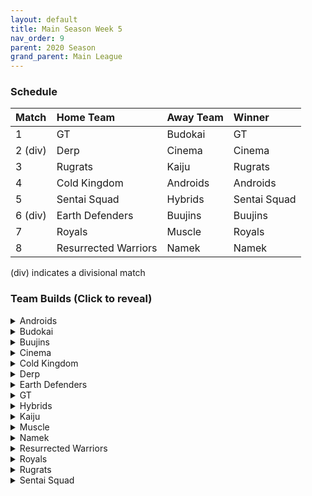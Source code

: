 ```yaml
---
layout: default
title: Main Season Week 5
nav_order: 9
parent: 2020 Season
grand_parent: Main League
---
```

### Schedule

|Match          |  Home Team            | Away Team        | Winner          |
| :-------------| :---------------------| :----------------| :---------------|
| 1             | GT                    | Budokai          | GT              |
| 2 (div)       | Derp                  | Cinema           | Cinema          |
| 3             | Rugrats               | Kaiju            | Rugrats         |
| 4             | Cold Kingdom          | Androids         | Androids        |
| 5             | Sentai Squad          | Hybrids          | Sentai Squad    |
| 6 (div)       | Earth Defenders       | Buujins          | Buujins         |
| 7             | Royals                | Muscle           | Royals          | 
| 8             | Resurrected Warriors  | Namek            | Namek           |

(div) indicates a divisional match

### Team Builds (Click to reveal)

<details>
  <summary>Androids</summary>
  <br />
<br />Home Map: Glacier
<br />Music: Boss Ganges
<br />Weekly Bench: Android 17
<br />Boost Store: None

* Android 16
   * Attack +2, Defense -1 (1)
   * Dende's Healing (2)
   * Light Body (1)
   * Master Throw (1)
   * Quick Fast Attack (1)
   * Serious (1)
   * Trunks AI
 
* Super 17
   * Super +2, Ki -1 (1)
   * Launch's Support (2)
   * Quick Fast Attack (1)
   * Fighting Spirit (1)
   * Indignation (1)
   * Savior (1)
   * Yajirobe AI
 
* Cell (Perfect Form)
   * Costume 2
   * Attack +1 (1)
   * Eternal Life (4)
   * Serious (1)
   * Savior (1)
   * Broly's Ring (Limiter)
   * Cell AI
 
* Android 19
   * Defense +2 (2)
   * Dende's Healing (2)
   * Master Throw (1)
   * Light Body (1)
   * Latent Energy (1)
   * Majin Buu AI


</details>

<details>
  <summary>Budokai</summary>

<br />
<br />Home Map: Planet Namek
<br />Music: Boss Battle Rock
<br />Weekly bench: Nam
<br />Boosts: N/A

* Kid Goku
   * Attack +2 Defense -1 (1)
   * Serious (1)
   * Quick Fast Attack (1)
   * Eternal Life (4)
   * Piccolo AI
 
* Early Goku
   * Super +2 Ki -1 (1)
   * Fighting Spirit (1)
   * Indignation (1)
   * Latent Energy (1)
   * Savior (1)
   * Launch's Support (2)
   * Chiaotzu AI
 
* End Goku (SSJ)
   * Ki +1 (1)
   * Fighting Spirit (1)
   * Savior (1)
   * Style of the Strong (4)
   * Broly's Ring (Limiter)
   * Chiaotzu AI
 
* Cyborg Tao
   * Ki +2/Super -1 (1)
   * Power of Rage (2)
   * Serious (1)
   * Light Body (1)
   * Quick Fast Attack (1)
   * Combo master (1)
   * Cell Ai


</details>

<details>
  <summary>Buujins</summary>
<br />
<br /> Home Map: Supreme Kai's World
<br />Music: Nanshan
<br />Bench: Super Buu
<br />Boosts: None

* Evil Buu
   * Defense +2 (2)
   * Dende's Healing (2)
   * Latent Energy! (1)
   * Serious! (1)
   * Fighting Spirit! (1)
   * Cell AI
 
* Majin Buu
   * Ki +2 Super -1 (1)
   * Savior (1)
   * Light Body (1)
   * Eternal Life (4)
   * Yajirobe AI
 
* Majuub
   * Attack +1 (1)
   * Latent Energy! (1)
   * Quick Fast Attack (1)
   * Launch's Support (2)
   * Indignation! (1)
   * Light Body (1)
   * Ginyu AI
 
* Kid Buu
   * Defense +3 Attack -1 (2)
   * Launch's Support (2)
   * Indignation! (1)
   * Fighting Spirit! (1)
   * Savior (1)
   * Tien AI


</details>

<details>
  <summary>Cinema</summary>
<br />  
<br />Home Map: Hell
<br />Music: Warlord F
<br />Bench: Zangya
<br />Boosts: Light Body (2z),
              Defense +1 (3z),
              Attack +1 (4z)

* Garlic Jr. (Base Form)
   * Attack +1 (1)
   * Defense +1 (Boost)
   * Launch's Support (2)
   * Dende's Healing (2)
   * Fighting Spirit! (1)
   * Indignation! (1)
   * Broly's Ring (Limiter)
   * Krillin AI
 
* Fasha
   * Defense +2 (2)
   * Attack +1 (Boost)
   * Dende's Healing (2)
   * Light Body (1)
   * Serious! (1)
   * Quick Fast Attack (1)
   * Trunks AI
 
* Turles
   * Defense +3 Attack -1 (2)
   * Eternal Life (4)
   * Fighting Spirit! (1)
   * Light Body (Boost)
   * Tien AI
 
* Gogeta
   * Ki +2 Super -1 (1)
   * Tension Up (2)
   * Launch’s Support (2)
   * Serious! (1)
   * Savior (1)
   * Frieza AI


</details>

<details>
  <summary>Cold Kingdom </summary>
  <br />
<br />Home Map: Broly's Planet
<br />Music: Paranoia
<br />Bench: Frieza
<br />Boosts: None

* King Cold
   * Attack +2 Defense -1 (1)
   * Serious (1)
   * Quick fast Attack (1)
   * Eternal Life(4)
   * Trunks AI
 
* First Form Cooler
   * Ki +2 Super -1 (1)
   * Fighting Spirit! (1)
   * Indignation (1)
   * Savior (1)
   * Quick Fast Attack(1)
   * Power of Rage(2)
   * Limiter(Free)
   * Yajirobe AI
 
* Meta Cooler
   * Defense +2(2)
   * Serious(1)
   * Tension Up(2)
   * Dende’s Healing(2)
   * Trunks AI
 
* Recoome - Costume 2
   * Attack +1(1)
   * Kibito’s Secret Art(2)
   * Savior(1)
   * Light Body(1)
   * Fighting Spirit(1)
   * Master Throw(1)
   * Majin Buu AI


</details>

<details>
  <summary>Derp</summary>
<br />  
<br />Home Map: Penguin Village
<br />Music: War Begins
<br />Bench: Kibito Kai
<br />Boosts: Defense +1 - 3 Zeni, Ki +1 - 4 Zeni

* Salza
   * Defense +2 (2)
   * Eternal Life (4)
   * Serious (1)
   * Defense +1 [Boost Store] - 3 Zeni
   * Piccolo AI
 
* Devilman
   * Ki +2 Super -1 (1)
   * Indignation (1)
   * Fighting Spirit (1)
   * Savior (1)
   * Power of Rage (2)
   * Light body (1)
   * Tien AI
 
* Hercule
   * Super +2 Ki -1 (1)
   * Indignation (1)
   * Fighting Spirit (1)
   * Savior (1)
   * Dragon Power (3)
   * Ki +1 [Boost Store] - 4 Zeni
   * Tien AI
 
* Gero
   * Defense +3 Attack -1 (2)
   * Dende’s Healing (2)
   * Serious (1)
   * Latent Energy (1)
   * Master Throw (1)
   * Goku AI


</details>

<details>
  <summary>Earth Defenders</summary>
  <br />
<br />Home Map: Mt. Paozu
<br />Music: Aether
<br />Bench: Krillin
<br />Boosts: Attack +1 (4z)

* Yamcha
   * Defense +3 Attack -1 (2)
   * Dragon Power (3)
   * Latent Energy (1)
   * Quick Fast Attack (1)
   * Tien AI
 
* Base Mid Goku
   * Super +2 Ki -1 (1)
   * Power of Rage (2)
   * Savior (1)
   * Indignation (1)
   * Launch's Support (2)
   * Tien AI
 
* SSJ1 Mid Vegeta
   * Attack +1 (1)
   * Dende's Healing (2)
   * Fighting Spirit (1)
   * Serious (1)
   * Power of Rage (2)
   * Limiter (Free)
   * Attack +1 (Boost - 4z)
   * Piccolo AI
 
* Tien
   * Costume 2
   * Defense +2 (2)
   * Eternal Life (4)
   * Latent Energy! (1)
   * Yajirobe AI


</details>

<details>
  <summary>GT</summary>
<br />  
<br />Home Map: Kings Castle
<br />Music: Turbulence
<br />Bench: Baby
<br />Boosts: None

Notes: Forgot to place Broly’s Rings on Syn, SSJ4 Vegeta, and GT Goku

* Syn Shenron (Costume 2)
   * Defense +3/Attack-1 (2)
   * Eternal life (4)
   * Latent Energy (1)
   * Broly’s Ring (Free)
   * Frieza AI
 
* SSJ4 Vegeta (Costume 1)
   * Ki+2/Super -1 (1)
   * Launchs Support (2)
   * Power of Rage (2)
   * Savior (1)
   * Indignation (1)
   * Broly’s Ring (Free)
   * AI- Yajirobe
 
* SSJ3 GT Goku (Costume 1)
   * Attack +2/Defense-1 (1)
   * Serious (1)
   * Quick Fast Attack (1)
   * Dende's Healing (2)
   * Power of Rage (2)
   * Broly’s Ring (Limiter)
   * AI - Cell
 
* Pan (Costume 2)
   * Super +2/ki -1 (1)
   * Launches Support (2)
   * Savior (1)
   * Dragon Power (3)
   * AI - Yajirobe


</details>

<details>
  <summary>Hybrids</summary>
<br />  
<br />Home Map: Wastelands
<br />Music: Dragon Castle
<br />Bench: Teen Gohan
<br />Boosts: None

* Ultimate Gohan 
   * Attack +1 (1)
   * Serious (1)
   * Quick Fast Attack (1)
   * Eternal Life (4)
   * Majin Buu Ai
 
* Sword Trunks (Base)
   * Super +1 (1)
   * Launch’s Support (2)
   * Dendes Healing (2)
   * Savior (1)
   * Indignation (1)
   * Broly's Ring (free)
   * Frieza AI
 
* Kid Gohan
   * Costume 2
   * Defense +3 Attack -1 (2)
   * Latent Energy (1)
   * Dende's Healing (2)
   * Quick Fast Attack (1)
   * Serious (1)
   * Trunks AI
 
* Future Gohan (SSJ)
   * Ki +1 (1)
   * Fighting Spirit (1)
   * Latent Energy (1)
   * Indignation (1)
   * Savior (1)
   * Kibito's Secret Art (2)
   * Frieza Ai


</details>

<details>
  <summary>Kaiju</summary>
<br />  
<br />Home Map: Rocky Area
<br />Music: Crongus
<br />Bench: Bardock
<br />Boosts: None

* Raditz
   * Ki +2 Super -1 (1)
   * Fighting Spirit (1)
   * Latent Energy (1)
   * Rising fighting spirit (1)
   * Secret Measure (3)
   * Goku Ai
 
* Scouter Vegeta
   * Super +2 Ki-1 (1)
   * Indignation (1)
   * Savior(1)
   * Launch Support (2)
   * Power of Rage (2)
   * Chaoitzu Ai
 
* Nappa
   * Costume 2
   * Defense +3 Attack -1 (2)
   * Fighting spirit (1)
   * Savior (1)
   * Latent Energy (1)
   * Dende's Healing (2)
   * Yajirobe Ai
 
* King Vegeta
   * Defense +2 (2)
   * Eternal life (4)
   * Indignation (1)
   * Yajirobe Ai


</details>

<details>
  <summary>Muscle</summary>
<br />  
<br />Home Map: Muscle Tower
<br />Music: Epic Boss Fight
<br />Bench: Roshi
<br />Boosts: None

* SSJ Broly (Costume 2)
   * Attack +2 Def -1 (1)
   * Serious (1)
   * Dende's Healing (2)
   * Quick Fast Attack (1)
   * Combo Master (1)
   * Latent Energy (1)
   * Broly AI
 
* SSJ Trunks (Costume 2)
   * Super +2 Ki -1 (1)
   * Launch's Support (2)
   * Savior (1)
   * Light Body (1)
   * Indignation (1)
   * Fighting Spirit (1)
   * Goku AI
 
* Bojack
   * Ki +2 Sup -1 (1)
   * Launch's Support (2)
   * Kibito's Secret Arts (2)
   * Savior (1)
   * Light Body (1)
   * Tien AI
 
* Android 13
   * Def +2 (2)
   * Dende's Healing (2)
   * Tension Up (2)
   * Latent Energy (1)
   * Goku AI


</details>

<details>
  <summary>Namek</summary>
<br />  
<br />Home Map: Kami's Lookout
<br />Music: Fight me if you can
<br />Bench: Nuova
<br />Boosts: None

* Tambourine
   * Attack+1 (1)
   * Dende's Healing (2)
   * Latent Energy (1)
   * Serious (1)
   * Light Body (1)
   * Quick Fast Attack (1)
   * Trunks ai
 
* Nail
   * Defense+3, Attack-1 (2)
   * Eternal Life (4)
   * Fighting Spirit (1)
   * Chiaotzu ai
 
* King Piccolo
   * Ki+2, Super-1(1)
   * Power of Rage (2)
   * Kibito's Secret Art (2)
   * Indignation (1)
   * Savior (1)
   * Tien ai
 
* Late Piccolo
   * Defense+2 (2)
   * Dende's Healing (2)
   * Serious (1)
   * Light body (1)
   * Quick Fast Attack (1)
   * Trunks ai


</details>

<details>
  <summary>Resurrected Warriors</summary>
<br />  
<br />Home Map: Desert
<br />Music: Action Fight
<br />Bench: End Vegeta
<br />Boosts: None

* Videl
   * Costume 3
   * Attack +2 Defense -1 (1)
   * Serious (1)
   * Launchs Support (2)
   * Dragon Power (3)
   * Goku Ai
 
* Android 18
   * Costume 3
   * Super +2 Ki -1 (1)
   * Hi Tension (3)
   * Kibitos Secret Art (2)
   * Savior (1)
   * Yajirobe Ai
 
* Eighter
   * Costume 1
   * Defense +3 Attack -1 (2)
   * Hi Tension (3)
   * Latent Energy (1)
   * Indignation (1)
   * Cell AI
 
* Early Piccolo
   * Super +1 (1)
   * Savior (1)
   * Power Of Rage (2)
   * Indigniation  (1)
   * Launch Support ((2)
   * Frieza AI


</details>


<details>
  <summary>Royals</summary>
<br />  
<br />Home Map: Hyperbolic Time Chamber
<br />Music: Thunder
<br />Bench: Dabura
<br />Boosts: None

Notes: Did not place map as the home team.

* Slug
   * Defense +2 (2)
   * Latent Energy (1)
   * Indignation (1)
   * Fighting Spirit (1)
   * Dendes Healing (2)
   * Yajorobe AI
 
* Mecha Frieza
   * Ki +2 Super -1 (1)
   * Savior (1)
   * Indignation (1)
   * Launch's Support (2)
   * Kibitos Secret Art (2)
   * Vegeta AI
 
* Pilaf Machine
   * Defense +3 Attack -1 (2)
   * Savior (1)
   * Dende's Healing (2)
   * Tension Up (2)
   * Broly's Ring (Limiter)
   * Ginyu AI
 
* Majin Vegeta
   * Attack +2 Defense -1 (1)
   * Serious (1)
   * Quick-Fast Attack (1)
   * Eternal Life (4)
   * Chiaotzu Ai


</details>

<details>
  <summary>Rugrats</summary>
<br />  
<br />Home Map: City Ruins
<br />Music: Nanga-F
<br />Bench: Cell Jr.
<br />Boosts: Draconic Aura (3z)

* Arale (costume 2)
   * Super +2 Ki -1 (1)
   * Power of Rage (2)
   * Tension Up (2)
   * Indignation (1)
   * Light Body (1)
   * Yajirobe AI
 
* SSJ Goten (costume 1)
   * Attack +1 (1)
   * Indignation (1)
   * Dende's Healing (2)
   * Fighting Spirit (1)
   * Power of Rage (2)
   * Broly's Ring (free)
   * Draconic Aura (boost)
   * Chaiotzu AI
 
* Saibaman (costume 2)
   * Defense +2 Attack -1 (1)
   * Latent Energy (1)
   * Unleash Ki (1)
   * Serious (1)
   * Hatred of Saiyans (1)
   * Quick Fast Attack (1)
   * Exquisite Skill (1)
   * Ginyu AI
 
* Kid Trunks (costume 1)
   * Ki +2 Super -1 (1)
   * Eternal Life (4)
   * Latent Energy (1)
   * Savior (1)
   * Broly's Ring (limiter)
   * Chaiotzu AI


</details>

<details>
  <summary>Sentai Squad</summary>
<br />  
<br />Home Map: Frieza's Ship
<br />Music: Hurricane
<br />Bench: Saiyaman 
<br />Boosts: None

* Captain Ginyu
   * [Costume 1]
   * Attack +1 (1)
   * Dende's Healing (2)
   * Light Body (1)
   * Fighting Spirit (1)
   * Quick Fast Attack (1)
   * Serious (1)
   * Goku AI
 
* Burter
   * [Costume 1]
   * Defense +3 Attack -1 (2)
   * Dende's Healing (2)
   * Serious! (1)
   * Latent Energy (1)
   * Savior (1)
   * Majin Buu AI
 
* Saiyawoman
   * [Costume 2]
   * Defense +2 (2)
   * Power of Rage (2)
   * Launch's Support (2)
   * Indignation (1)
   * Cell AI
 
* Jeice
   * [Costume 1]
   * Super +1 (1)
   * Power of Rage (2)
   * Launch's Support (2)
   * Light Body (1)
   * Savior (1)
   * Frieza AI


</details>